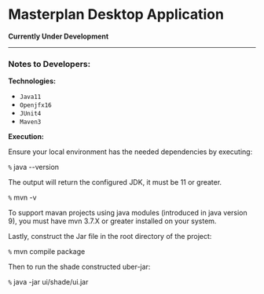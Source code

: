# Masterplan Desktop Application 

__Currently Under Development__

----
 
### Notes to Developers:
**Technologies:**
- `Java11`
- `Openjfx16`
- `JUnit4`
- `Maven3`

**Execution:**

Ensure your local environment has the needed dependencies by executing:

`%` java --version
  
The output will return the configured JDK, it must be 11 or greater. 

 `%` mvn -v 

To support mavan projects using java modules (introduced in java version 9), you must have mvn 3.7.X
or greater installed on your system.

Lastly, construct the Jar file in the root directory of the project:

`%` mvn compile package

Then to run the shade constructed uber-jar:

`%` java -jar ui/shade/ui.jar


  
